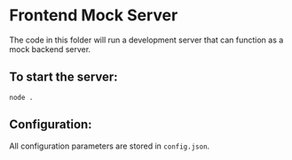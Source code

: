 # Frontend Mock Server

The code in this folder will run a development server that can function as a mock backend server.

## To start the server:

```node .```

## Configuration:

All configuration parameters are stored in `config.json`.


